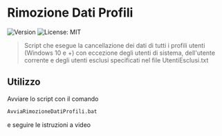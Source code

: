 # Rimozione Dati Profili

![Version](https://img.shields.io/badge/version-0.2-blue)
![License: MIT](https://img.shields.io/badge/License-MIT-yellow.svg)

> Script che esegue la cancellazione dei dati di tutti i profili utenti (Windows 10 e +) con eccezione degli utenti di sistema, dell'utente corrente e degli utenti esclusi specificati nel file UtentiEsclusi.txt

## Utilizzo

Avviare lo script con il comando

```bash
AvviaRimozioneDatiProfili.bat
```

e seguire le istruzioni a video